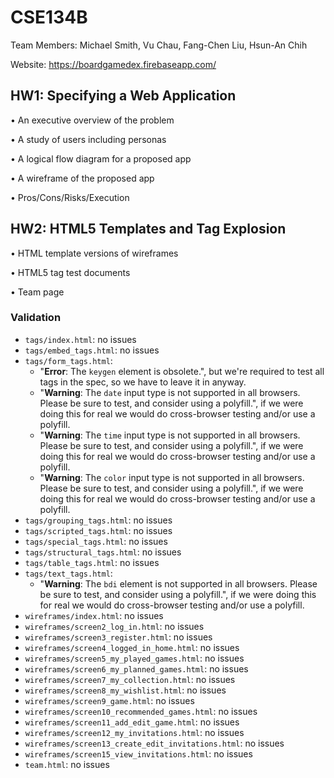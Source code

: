 # CSE134B
Team Members: Michael Smith, Vu Chau, Fang-Chen Liu, Hsun-An Chih

Website: https://boardgamedex.firebaseapp.com/

## HW1: Specifying a Web Application

•	An executive overview of the problem 

•	A study of users including personas

•	A logical flow diagram for a proposed app

•	A wireframe of the proposed app

•	Pros/Cons/Risks/Execution 

## HW2: HTML5 Templates and Tag Explosion

•	HTML template versions of wireframes

•	HTML5 tag test documents

•	Team page

### Validation

- `tags/index.html`: no issues
- `tags/embed_tags.html`: no issues
- `tags/form_tags.html`:
  - "**Error**: The `keygen` element is obsolete.", but we're required to test all tags in the spec, so we have to leave it in anyway.
  - "**Warning**: The `date` input type is not supported in all browsers. Please be sure to test, and consider using a polyfill.", if we were doing this for real we would do cross-browser testing and/or use a polyfill.
  - "**Warning**: The `time` input type is not supported in all browsers. Please be sure to test, and consider using a polyfill.", if we were doing this for real we would do cross-browser testing and/or use a polyfill.
  - "**Warning**: The `color` input type is not supported in all browsers. Please be sure to test, and consider using a polyfill.", if we were doing this for real we would do cross-browser testing and/or use a polyfill.
- `tags/grouping_tags.html`: no issues
- `tags/scripted_tags.html`: no issues
- `tags/special_tags.html`: no issues
- `tags/structural_tags.html`: no issues
- `tags/table_tags.html`: no issues
- `tags/text_tags.html`:
  - "**Warning**: The `bdi` element is not supported in all browsers. Please be sure to test, and consider using a polyfill.", if we were doing this for real we would do cross-browser testing and/or use a polyfill.
- `wireframes/index.html`: no issues
- `wireframes/screen2_log_in.html`: no issues
- `wireframes/screen3_register.html`: no issues
- `wireframes/screen4_logged_in_home.html`: no issues
- `wireframes/screen5_my_played_games.html`: no issues
- `wireframes/screen6_my_planned_games.html`: no issues
- `wireframes/screen7_my_collection.html`: no issues
- `wireframes/screen8_my_wishlist.html`: no issues
- `wireframes/screen9_game.html`: no issues
- `wireframes/screen10_recommended_games.html`: no issues
- `wireframes/screen11_add_edit_game.html`: no issues
- `wireframes/screen12_my_invitations.html`: no issues
- `wireframes/screen13_create_edit_invitations.html`: no issues
- `wireframes/screen15_view_invitations.html`: no issues
- `team.html`: no issues
